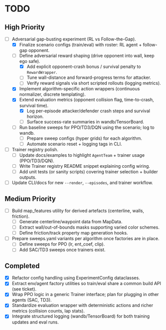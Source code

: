 # TODO

## High Priority
- [ ] Adversarial gap-busting experiment (RL vs Follow-the-Gap).
  - [x] Finalize scenario configs (train/eval) with roster: RL agent + follow-gap opponent.
  - [ ] Define adversarial reward shaping (drive opponent into wall, keep ego safe).
    - [x] Add explicit opponent-crash bonus / survival penalty to `RewardWrapper`.
    - [ ] Tune wall-distance and forward-progress terms for attacker.
    - [ ] Verify reward signals via short scripted rollouts (logging metrics).
  - [x] Implement algorithm-specific action wrappers (continuous normalizer, discrete templating).
  - [x] Extend evaluation metrics (opponent collision flag, time-to-crash, survival time).
    - [x] Log per-episode attacker/defender crash steps and survival horizon.
    - [ ] Surface success-rate summaries in wandb/TensorBoard.
  - [ ] Run baseline sweeps for PPO/TD3/DQN using the scenario; log to wandb.
    - [ ] Prepare sweep configs (hyper grids) for each algorithm.
    - [ ] Automate scenario reset + logging tags in CLI.
- [ ] Trainer registry polish.
  - [ ] Update docs/examples to highlight `AgentTeam` + trainer usage (PPO/TD3/DQN).
  - [ ] Write Trainer registry README snippet explaining config wiring.
  - [ ] Add unit tests (or sanity scripts) covering trainer selection + builder outputs.
- [ ] Update CLI/docs for new `--render`, `--episodes`, and trainer workflow.

## Medium Priority
- [ ] Build map_features utility for derived artefacts (centerline, walls, friction).
  - [ ] Generate centerline/waypoint data from MapData.
  - [ ] Extract wall/out-of-bounds masks supporting varied color schemes.
  - [ ] Define friction/track property map generation hooks.
- [ ] Prepare sweeps.yaml variants per algorithm once factories are in place.
  - [ ] Define sweeps for PPO (lr, ent_coef, clip).
  - [ ] Add SAC/TD3 sweeps once trainers exist.

## Completed
- [x] Refactor config handling using ExperimentConfig dataclasses.
- [x] Extract env/agent factory utilities so train/eval share a common build API (see ticket).
- [x] Wrap PPO logic in a generic Trainer interface; plan for plugging in other agents (SAC, TD3).
- [x] Standardize evaluation wrapper with deterministic actions and richer metrics (collision counts, lap stats).
- [x] Integrate structured logging (wandb/TensorBoard) for both training updates and eval runs.
